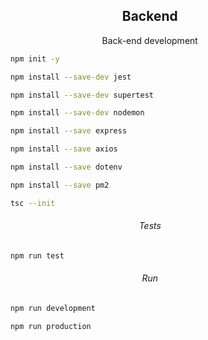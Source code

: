<h2 align="center">Backend</h2>

<p align="center">Back-end development</p>

```bash
    npm init -y
```

```bash
    npm install --save-dev jest

    npm install --save-dev supertest

    npm install --save-dev nodemon
```

```bash
    npm install --save express

    npm install --save axios

    npm install --save dotenv

    npm install --save pm2
```

```bash
    tsc --init
```

<h6 align="center">Tests</h6>

```bash
    npm run test
```

<h6 align="center">Run</h6>

```bash
    npm run development
```

```bash
    npm run production
```